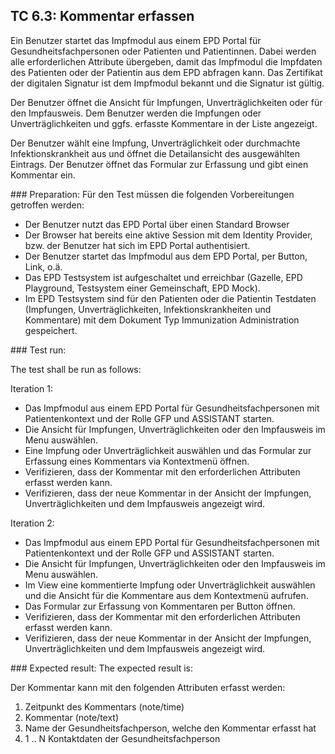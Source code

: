 ## TC 6.3: Kommentar erfassen
Ein Benutzer startet das Impfmodul aus einem EPD Portal für Gesundheitsfachpersonen oder Patienten und Patientinnen.  Dabei werden alle erforderlichen Attribute übergeben, damit das Impfmodul die Impfdaten des Patienten oder der Patientin aus dem EPD abfragen kann. Das Zertifikat der digitalen Signatur ist dem Impfmodul bekannt und die Signatur ist gültig.

Der Benutzer öffnet die Ansicht für Impfungen, Unverträglichkeiten oder für den Impfausweis. Dem Benutzer werden die Impfungen oder Unverträglichkeiten und ggfs. erfasste Kommentare in der Liste angezeigt.

Der Benutzer wählt eine Impfung, Unverträglichkeit oder durchmachte Infektionskrankheit aus und öffnet die Detailansicht des ausgewählten Eintrags. Der Benutzer öffnet das Formular zur Erfassung und gibt einen Kommentar ein.

### Preparation:
Für den Test müssen die folgenden Vorbereitungen getroffen werden:
- Der Benutzer nutzt das EPD Portal über einen Standard Browser
- Der Browser hat bereits eine aktive Session mit dem Identity Provider, bzw. der Benutzer hat sich im EPD Portal authentisiert.
- Der Benutzer startet das Impfmodul aus dem EPD Portal, per Button, Link, o.ä.  
- Das EPD Testsystem ist aufgeschaltet und erreichbar (Gazelle, EPD Playground, Testsystem einer Gemeinschaft, EPD Mock).
- Im EPD Testsystem sind für den Patienten oder die Patientin Testdaten (Impfungen, Unverträglichkeiten, Infektionskrankheiten und Kommentare) mit dem Dokument Typ Immunization Administration gespeichert.

### Test run:

The test shall be run as follows:

Iteration 1:
- Das Impfmodul aus einem EPD Portal für Gesundheitsfachpersonen mit Patientenkontext und der Rolle GFP und ASSISTANT starten.
- Die Ansicht für Impfungen, Unverträglichkeiten oder den Impfausweis im Menu auswählen.
- Eine Impfung oder Unverträglichkeit auswählen und das Formular zur Erfassung eines Kommentars via Kontextmenü öffnen.
- Verifizieren, dass der Kommentar mit den erforderlichen Attributen erfasst werden kann.
- Verifizieren, dass der neue Kommentar in der Ansicht der Impfungen, Unverträglichkeiten und dem Impfausweis angezeigt wird.

Iteration 2:
- Das Impfmodul aus einem EPD Portal für Gesundheitsfachpersonen mit Patientenkontext und der Rolle GFP und ASSISTANT starten.
- Die Ansicht für Impfungen, Unverträglichkeiten oder den Impfausweis im Menu auswählen.
- Im View eine kommentierte Impfung oder Unverträglichkeit auswählen und die Ansicht für die Kommentare aus dem Kontextmenü aufrufen.
- Das Formular zur Erfassung von Kommentaren per Button öffnen.
- Verifizieren, dass der Kommentar mit den erforderlichen Attributen erfasst werden kann.
- Verifizieren, dass der neue Kommentar in der Ansicht der Impfungen, Unverträglichkeiten und dem Impfausweis angezeigt wird.

### Expected result:
The expected result is:

Der Kommentar kann mit den folgenden Attributen erfasst werden:  
1.	Zeitpunkt des Kommentars (note/time)
2.	Kommentar (note/text)
3.	Name der Gesundheitsfachperson, welche den Kommentar erfasst hat
4.	1 .. N Kontaktdaten der Gesundheitsfachperson
